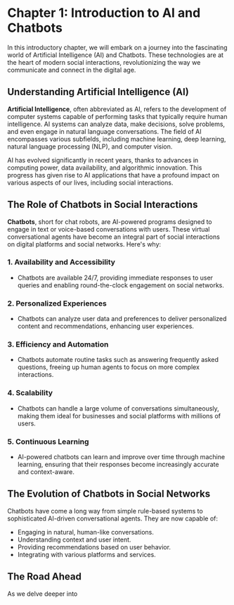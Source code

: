 Chapter 1: Introduction to AI and Chatbots
==========================================

In this introductory chapter, we will embark on a journey into the fascinating world of Artificial Intelligence (AI) and Chatbots. These technologies are at the heart of modern social interactions, revolutionizing the way we communicate and connect in the digital age.

Understanding Artificial Intelligence (AI)
------------------------------------------

**Artificial Intelligence**, often abbreviated as AI, refers to the development of computer systems capable of performing tasks that typically require human intelligence. AI systems can analyze data, make decisions, solve problems, and even engage in natural language conversations. The field of AI encompasses various subfields, including machine learning, deep learning, natural language processing (NLP), and computer vision.

AI has evolved significantly in recent years, thanks to advances in computing power, data availability, and algorithmic innovation. This progress has given rise to AI applications that have a profound impact on various aspects of our lives, including social interactions.

The Role of Chatbots in Social Interactions
-------------------------------------------

**Chatbots**, short for chat robots, are AI-powered programs designed to engage in text or voice-based conversations with users. These virtual conversational agents have become an integral part of social interactions on digital platforms and social networks. Here's why:

### 1. **Availability and Accessibility**

* Chatbots are available 24/7, providing immediate responses to user queries and enabling round-the-clock engagement on social networks.

### 2. **Personalized Experiences**

* Chatbots can analyze user data and preferences to deliver personalized content and recommendations, enhancing user experiences.

### 3. **Efficiency and Automation**

* Chatbots automate routine tasks such as answering frequently asked questions, freeing up human agents to focus on more complex interactions.

### 4. **Scalability**

* Chatbots can handle a large volume of conversations simultaneously, making them ideal for businesses and social platforms with millions of users.

### 5. **Continuous Learning**

* AI-powered chatbots can learn and improve over time through machine learning, ensuring that their responses become increasingly accurate and context-aware.

The Evolution of Chatbots in Social Networks
--------------------------------------------

Chatbots have come a long way from simple rule-based systems to sophisticated AI-driven conversational agents. They are now capable of:

* Engaging in natural, human-like conversations.
* Understanding context and user intent.
* Providing recommendations based on user behavior.
* Integrating with various platforms and services.

The Road Ahead
--------------

As we delve deeper into
